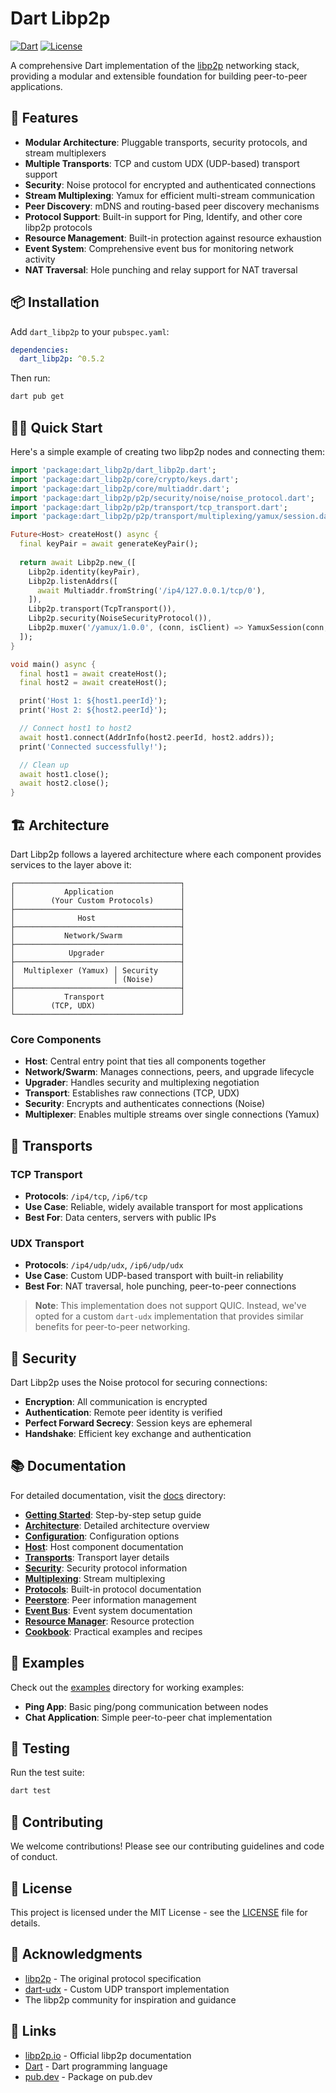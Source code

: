 # Dart Libp2p

[![Dart](https://img.shields.io/badge/Dart-3.5+-blue.svg)](https://dart.dev/)
[![License](https://img.shields.io/badge/License-MIT-green.svg)](LICENSE)

A comprehensive Dart implementation of the [libp2p](https://libp2p.io/) networking stack, providing a modular and extensible foundation for building peer-to-peer applications.

## 🚀 Features

- **Modular Architecture**: Pluggable transports, security protocols, and stream multiplexers
- **Multiple Transports**: TCP and custom UDX (UDP-based) transport support
- **Security**: Noise protocol for encrypted and authenticated connections
- **Stream Multiplexing**: Yamux for efficient multi-stream communication
- **Peer Discovery**: mDNS and routing-based peer discovery mechanisms
- **Protocol Support**: Built-in support for Ping, Identify, and other core libp2p protocols
- **Resource Management**: Built-in protection against resource exhaustion
- **Event System**: Comprehensive event bus for monitoring network activity
- **NAT Traversal**: Hole punching and relay support for NAT traversal

## 📦 Installation

Add `dart_libp2p` to your `pubspec.yaml`:

```yaml
dependencies:
  dart_libp2p: ^0.5.2
```

Then run:

```bash
dart pub get
```

## 🏃‍♂️ Quick Start

Here's a simple example of creating two libp2p nodes and connecting them:

```dart
import 'package:dart_libp2p/dart_libp2p.dart';
import 'package:dart_libp2p/core/crypto/keys.dart';
import 'package:dart_libp2p/core/multiaddr.dart';
import 'package:dart_libp2p/p2p/security/noise/noise_protocol.dart';
import 'package:dart_libp2p/p2p/transport/tcp_transport.dart';
import 'package:dart_libp2p/p2p/transport/multiplexing/yamux/session.dart';

Future<Host> createHost() async {
  final keyPair = await generateKeyPair();
  
  return await Libp2p.new_([
    Libp2p.identity(keyPair),
    Libp2p.listenAddrs([
      await Multiaddr.fromString('/ip4/127.0.0.1/tcp/0'),
    ]),
    Libp2p.transport(TcpTransport()),
    Libp2p.security(NoiseSecurityProtocol()),
    Libp2p.muxer('/yamux/1.0.0', (conn, isClient) => YamuxSession(conn, MultiplexerConfig(), isClient)),
  ]);
}

void main() async {
  final host1 = await createHost();
  final host2 = await createHost();

  print('Host 1: ${host1.peerId}');
  print('Host 2: ${host2.peerId}');

  // Connect host1 to host2
  await host1.connect(AddrInfo(host2.peerId, host2.addrs));
  print('Connected successfully!');

  // Clean up
  await host1.close();
  await host2.close();
}
```

## 🏗️ Architecture

Dart Libp2p follows a layered architecture where each component provides services to the layer above it:

```
┌─────────────────────────────────────┐
│           Application               │
│        (Your Custom Protocols)      │
├─────────────────────────────────────┤
│              Host                   │
├─────────────────────────────────────┤
│           Network/Swarm             │
├─────────────────────────────────────┤
│            Upgrader                 │
├─────────────────────────────────────┤
│  Multiplexer (Yamux) │ Security     │
│                      │ (Noise)      │
├─────────────────────────────────────┤
│           Transport                 │
│        (TCP, UDX)                   │
└─────────────────────────────────────┘
```

### Core Components

- **Host**: Central entry point that ties all components together
- **Network/Swarm**: Manages connections, peers, and upgrade lifecycle
- **Upgrader**: Handles security and multiplexing negotiation
- **Transport**: Establishes raw connections (TCP, UDX)
- **Security**: Encrypts and authenticates connections (Noise)
- **Multiplexer**: Enables multiple streams over single connections (Yamux)

## 🚛 Transports

### TCP Transport
- **Protocols**: `/ip4/tcp`, `/ip6/tcp`
- **Use Case**: Reliable, widely available transport for most applications
- **Best For**: Data centers, servers with public IPs

### UDX Transport
- **Protocols**: `/ip4/udp/udx`, `/ip6/udp/udx`
- **Use Case**: Custom UDP-based transport with built-in reliability
- **Best For**: NAT traversal, hole punching, peer-to-peer connections

> **Note**: This implementation does not support QUIC. Instead, we've opted for a custom `dart-udx` implementation that provides similar benefits for peer-to-peer networking.

## 🔐 Security

Dart Libp2p uses the Noise protocol for securing connections:

- **Encryption**: All communication is encrypted
- **Authentication**: Remote peer identity is verified
- **Perfect Forward Secrecy**: Session keys are ephemeral
- **Handshake**: Efficient key exchange and authentication

## 📚 Documentation

For detailed documentation, visit the [docs](./doc/) directory:

- **[Getting Started](./doc/getting-started.md)**: Step-by-step setup guide
- **[Architecture](./doc/architecture.md)**: Detailed architecture overview
- **[Configuration](./doc/configuration.md)**: Configuration options
- **[Host](./doc/host.md)**: Host component documentation
- **[Transports](./doc/transports.md)**: Transport layer details
- **[Security](./doc/security.md)**: Security protocol information
- **[Multiplexing](./doc/multiplexing.md)**: Stream multiplexing
- **[Protocols](./doc/protocols.md)**: Built-in protocol documentation
- **[Peerstore](./doc/peerstore.md)**: Peer information management
- **[Event Bus](./doc/event-bus.md)**: Event system documentation
- **[Resource Manager](./doc/resource-manager.md)**: Resource protection
- **[Cookbook](./doc/cookbook.md)**: Practical examples and recipes

## 🧪 Examples

Check out the [examples](./bin/) directory for working examples:

- **Ping App**: Basic ping/pong communication between nodes
- **Chat Application**: Simple peer-to-peer chat implementation

## 🧪 Testing

Run the test suite:

```bash
dart test
```

## 🤝 Contributing

We welcome contributions! Please see our contributing guidelines and code of conduct.

## 📄 License

This project is licensed under the MIT License - see the [LICENSE](LICENSE) file for details.

## 🙏 Acknowledgments

- [libp2p](https://libp2p.io/) - The original protocol specification
- [dart-udx](https://pub.dev/packages/dart_udx) - Custom UDP transport implementation
- The libp2p community for inspiration and guidance

## 🔗 Links

- [libp2p.io](https://libp2p.io/) - Official libp2p documentation
- [Dart](https://dart.dev/) - Dart programming language
- [pub.dev](https://pub.dev/packages/dart_libp2p) - Package on pub.dev 
